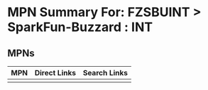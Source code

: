 



# MPN Summary For: FZSBUINT > SparkFun-Buzzard : INT

## MPNs
  

|MPN|Direct Links|Search Links|
| :--- | :--- | :--- |
||||
